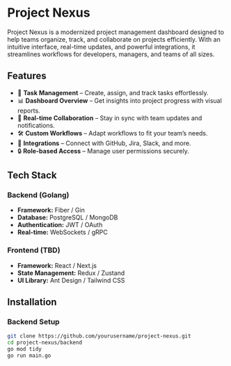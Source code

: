 # Project Nexus

Project Nexus is a modernized project management dashboard designed to help teams organize, track, and collaborate on projects efficiently. With an intuitive interface, real-time updates, and powerful integrations, it streamlines workflows for developers, managers, and teams of all sizes.

## Features

- 🚀 **Task Management** – Create, assign, and track tasks effortlessly.
- 📊 **Dashboard Overview** – Get insights into project progress with visual reports.
- 🔄 **Real-time Collaboration** – Stay in sync with team updates and notifications.
- 🛠 **Custom Workflows** – Adapt workflows to fit your team’s needs.
- 🔗 **Integrations** – Connect with GitHub, Jira, Slack, and more.
- 🔒 **Role-based Access** – Manage user permissions securely.

## Tech Stack

### Backend (Golang)
- **Framework:** Fiber / Gin
- **Database:** PostgreSQL / MongoDB
- **Authentication:** JWT / OAuth
- **Real-time:** WebSockets / gRPC

### Frontend (TBD)
- **Framework:** React / Next.js
- **State Management:** Redux / Zustand
- **UI Library:** Ant Design / Tailwind CSS

## Installation

### Backend Setup
```sh
git clone https://github.com/yourusername/project-nexus.git
cd project-nexus/backend
go mod tidy
go run main.go
